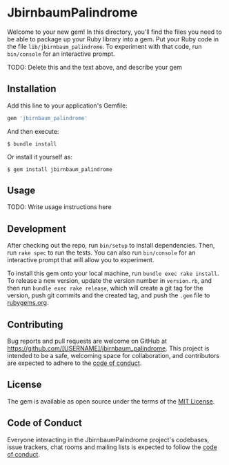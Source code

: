 # JbirnbaumPalindrome

Welcome to your new gem! In this directory, you'll find the files you need to be able to package up your Ruby library into a gem. Put your Ruby code in the file `lib/jbirnbaum_palindrome`. To experiment with that code, run `bin/console` for an interactive prompt.

TODO: Delete this and the text above, and describe your gem

## Installation

Add this line to your application's Gemfile:

```ruby
gem 'jbirnbaum_palindrome'
```

And then execute:

    $ bundle install

Or install it yourself as:

    $ gem install jbirnbaum_palindrome

## Usage

TODO: Write usage instructions here

## Development

After checking out the repo, run `bin/setup` to install dependencies. Then, run `rake spec` to run the tests. You can also run `bin/console` for an interactive prompt that will allow you to experiment.

To install this gem onto your local machine, run `bundle exec rake install`. To release a new version, update the version number in `version.rb`, and then run `bundle exec rake release`, which will create a git tag for the version, push git commits and the created tag, and push the `.gem` file to [rubygems.org](https://rubygems.org).

## Contributing

Bug reports and pull requests are welcome on GitHub at https://github.com/[USERNAME]/jbirnbaum_palindrome. This project is intended to be a safe, welcoming space for collaboration, and contributors are expected to adhere to the [code of conduct](https://github.com/[USERNAME]/jbirnbaum_palindrome/blob/master/CODE_OF_CONDUCT.md).

## License

The gem is available as open source under the terms of the [MIT License](https://opensource.org/licenses/MIT).

## Code of Conduct

Everyone interacting in the JbirnbaumPalindrome project's codebases, issue trackers, chat rooms and mailing lists is expected to follow the [code of conduct](https://github.com/[USERNAME]/jbirnbaum_palindrome/blob/master/CODE_OF_CONDUCT.md).
